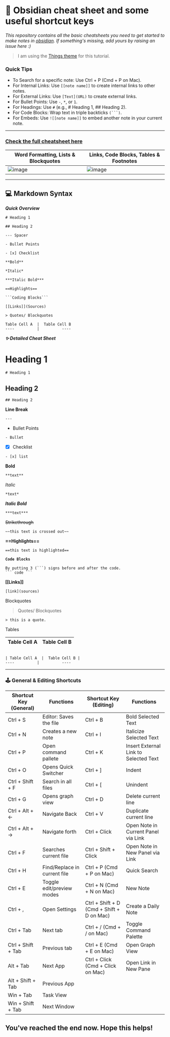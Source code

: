# 🔮 Obsidian cheat sheet and some useful shortcut keys 
*This repository contains all the basic cheatsheets you need to get started to make notes in [obsidian](https://obsidian.md/). If something's missing, add yours by raising an issue here :)*

> I am using the [Things theme](https://github.com/colineckert/obsidian-things) for this tutorial.
### Quick Tips
- To Search for a specific note: Use Ctrl + P (Cmd + P on Mac).
- For Internal Links: Use `[[note name]]` to create internal links to other notes.
- For External Links: Use `[Text](URL)` to create external links.
- For Bullet Points: Use `-`, `*`, or `1`.
- For Headings: Use `#` (e.g., # Heading 1, ## Heading 2).
- For Code Blocks: Wrap text in triple backticks `(```)`.
- For Embeds: Use `![[note name]]` to embed another note in your current note.

---

### [Check the full cheatsheet here](https://github.com/ieshreya/Obsidian-Cheat-Sheet/blob/main/cheatsheet.md)

Word Formatting, Lists & Blockquotes  | Links, Code Blocks, Tables & Footnotes |
| - | - |
![image](https://github.com/user-attachments/assets/3127cf70-2e9b-4e51-b004-c31c7d59b007)         |          ![image](https://github.com/user-attachments/assets/9e8d23cb-465e-4e96-9df3-ed3aa9a64174)


--- 

<h2>💻 Markdown Syntax </h2>


<em><strong>Quick Overview</em></strong> 
  
  ``` 
# Heading 1

## Heading 2

--- Spacer  

- Bullet Points

- [x] Checklist

**Bold**

*Italic*

***Italic Bold***

==Highlights==

```Coding Blocks```

[[Links]](Sources)

> Quotes/ Blockquotes

Table Cell A  |  Table Cell B
----          |          ----

```
<em><strong>✨ Detailed Cheat Sheet </em></strong>

# Heading 1
 
```
# Heading 1
```


## Heading 2

```
## Heading 2
```

**Line Break**

```
---
```

- Bullet Points

``` 
- Bullet 
```


- [X] Checklist

```
- [x] list 
```

**Bold**

```
**text**
```

*Italic*

```
*text*
```

***Italic Bold***

```
***text***
```

~~Strikethrough~~

```
~~this text is crossed out~~
```

**==Highlights==**

```
==this text is highlighted==
```


**```Code Blocks```**

```
By putting 3 (```) signs before and after the code.
``` code ```
```

**[[Links]]**

```
[link](sources)
```

Blockquotes
> Quotes/ Blockquotes

```
> this is a quote.
```


Tables


Table Cell A  |  Table Cell B
----          |          ----


```

| Table Cell A  |  Table Cell B |
----          |          ----

```

---


### 🕹️ General & Editing Shortcuts

| Shortcut Key (General) | Functions | Shortcut Key (Editing) | Functions |
|---|---|---|---|
| Ctrl + S | Editor: Saves the file | Ctrl + B | Bold Selected Text |
| Ctrl + N | Creates a new note | Ctrl + I | Italicize Selected Text |
| Ctrl + P | Open command pallete | Ctrl + K | Insert External Link to Selected Text |
| Ctrl + O | Opens Quick Switcher | Ctrl + ] | Indent |
| Ctrl + Shift + F | Search in all files | Ctrl + [ | Unindent |
| Ctrl + G | Opens graph view | Ctrl + D | Delete current line |
| Ctrl + Alt + ← | Navigate Back | Ctrl + V | Duplicate current line |
| Ctrl + Alt + → | Navigate forth | Ctrl + Click | Open Note in Current Panel via Link |
| Ctrl + F | Searches current file | Ctrl + Shift + Click | Open Note in New Panel via Link |
| Ctrl + H | Find/Replace in current file |Ctrl + P (Cmd + P on Mac) | Quick Search |
| Ctrl + E | Toggle edit/preview modes | Ctrl + N (Cmd + N on Mac) | New Note |
| Ctrl + , | Open Settings | Ctrl + Shift + D (Cmd + Shift + D on Mac) | Create a Daily Note |
| Ctrl + Tab | Next tab | Ctrl + / (Cmd + / on Mac) | Toggle Command Palette |
| Ctrl + Shift + Tab | Previous tab | Ctrl + E (Cmd + E on Mac) | Open Graph View |
| Alt + Tab | Next App |  Ctrl + Click (Cmd + Click on Mac) | Open Link in New Pane |
| Alt + Shift + Tab | Previous App | | |
| Win + Tab | Task View | | |
| Win + Shift + Tab | Next Window | | |



## You've reached the end now. Hope this helps!

 
